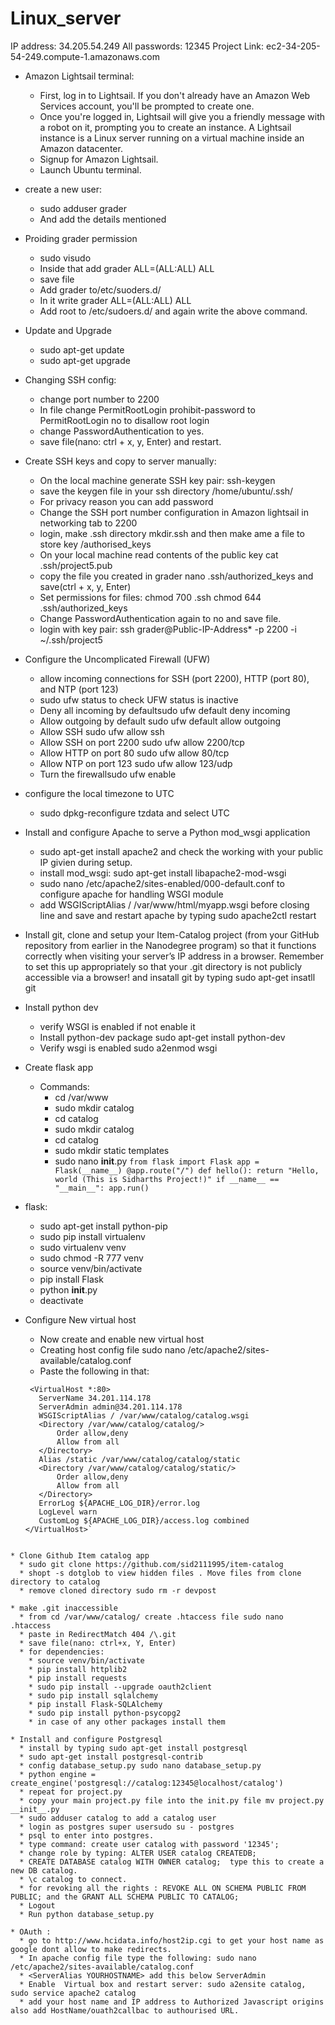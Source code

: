 # Linux_server

IP address: 34.205.54.249
All passwords: 12345
Project Link: ec2-34-205-54-249.compute-1.amazonaws.com

* Amazon Lightsail terminal:
  * First, log in to Lightsail. If you don't already have an Amazon Web Services account, you'll be prompted to create one.
  * Once you're logged in, Lightsail will give you a friendly message with a robot on it, prompting you to create an instance. A      Lightsail instance is a Linux server running on a virtual machine inside an Amazon datacenter. 
  * Signup for Amazon Lightsail.
  * Launch Ubuntu terminal.
  
* create a new user:
  * sudo adduser grader
  * And add the details mentioned
  
* Proiding grader permission
  * sudo visudo
  * Inside that add grader ALL=(ALL:ALL) ALL 
  * save file
  * Add grader to/etc/suoders.d/
  * In it write grader ALL=(ALL:ALL) ALL
  * Add root to /etc/sudoers.d/ and again write the above command.

* Update and Upgrade
  * sudo apt-get update
  * sudo apt-get upgrade

* Changing SSH config:
  * change port number to 2200
  * In file change PermitRootLogin prohibit-password to PermitRootLogin no to disallow root login
  * change PasswordAuthentication to yes.
  * save file(nano: ctrl + x, y, Enter) and restart.
  
* Create SSH keys and copy to server manually:
   * On the local machine generate SSH key pair: ssh-keygen
   * save the keygen file in your ssh directory /home/ubuntu/.ssh/
   * For privacy reason you can add password
   * Change the SSH port number configuration in Amazon lightsail in networking tab to 2200
   * login, make .ssh directory mkdir.ssh and then make ame a file to store key /authorised_keys
   * On your local machine read contents of the public key cat .ssh/project5.pub
   * copy the file you created in grader nano .ssh/authorized_keys and save(ctrl + x, y, Enter)
   * Set permissions for files: chmod 700 .ssh chmod 644 .ssh/authorized_keys
   * Change PasswordAuthentication again to no and save file.
   * login with key pair: ssh grader@Public-IP-Address* -p 2200 -i ~/.ssh/project5
    
* Configure the Uncomplicated Firewall (UFW)
  * allow incoming connections for SSH (port 2200), HTTP (port 80), and NTP (port 123)
  * sudo ufw status to check UFW status is inactive
  * Deny all incoming by defaultsudo ufw default deny incoming
  * Allow outgoing by default sudo ufw default allow outgoing
  * Allow SSH sudo ufw allow ssh
  * Allow SSH on port 2200 sudo ufw allow 2200/tcp
  * Allow HTTP on port 80 sudo ufw allow 80/tcp
  * Allow NTP on port 123 sudo ufw allow 123/udp
  * Turn the firewallsudo ufw enable
  
* configure the local timezone to UTC
  * sudo dpkg-reconfigure tzdata and select UTC
  
* Install and configure Apache to serve a Python mod_wsgi application
  * sudo apt-get install apache2 and check the working with your public IP givien during setup.
  * install mod_wsgi: sudo apt-get install libapache2-mod-wsgi 
  * sudo nano /etc/apache2/sites-enabled/000-default.conf to configure apache for handling WSGI module
  * add WSGIScriptAlias / /var/www/html/myapp.wsgi before </VirtualHost> closing line and save and restart apache by typing sudo apache2ctl restart 
  
* Install git, clone and setup your Item-Catalog project (from your GitHub repository from earlier in the Nanodegree program) 
so that it functions correctly when visiting your server’s IP address in a browser.
Remember to set this up appropriately so that your .git directory is not publicly accessible via a browser! and insatall git by typing sudo apt-get insatll git
 
* Install python dev
  * verify WSGI is enabled if not enable it
  * Install python-dev package sudo apt-get install python-dev
  * Verify wsgi is enabled sudo a2enmod wsgi

* Create flask app
  * Commands:
    * cd /var/www
    * sudo mkdir catalog
    * cd catalog
    * sudo mkdir catalog
    * cd catalog
    * sudo mkdir static templates
    * sudo nano __init__.py
    `from flask import Flask
    app = Flask(__name__)
    @app.route("/")
    def hello():
        return "Hello, world (This is Sidharths Project!)"
    if __name__ == "__main__":
    app.run()`
    
* flask:
  * sudo apt-get install python-pip
  * sudo pip install virtualenv
  * sudo virtualenv venv
  * sudo chmod -R 777 venv
  * source venv/bin/activate
  * pip install Flask
  * python __init__.py
  * deactivate

* Configure New virtual host
  * Now create and enable new virtual host
  * Creating host config file sudo nano /etc/apache2/sites-available/catalog.conf
  * Paste the following in that:
   ```
    <VirtualHost *:80>
      ServerName 34.201.114.178
      ServerAdmin admin@34.201.114.178
      WSGIScriptAlias / /var/www/catalog/catalog.wsgi
      <Directory /var/www/catalog/catalog/>
          Order allow,deny
          Allow from all
      </Directory>
      Alias /static /var/www/catalog/catalog/static
      <Directory /var/www/catalog/catalog/static/>
          Order allow,deny
          Allow from all
      </Directory>
      ErrorLog ${APACHE_LOG_DIR}/error.log
      LogLevel warn
      CustomLog ${APACHE_LOG_DIR}/access.log combined
  </VirtualHost>`
```

* Clone Github Item catalog app
  * sudo git clone https://github.com/sid2111995/item-catalog
  * shopt -s dotglob to view hidden files . Move files from clone directory to catalog 
  * remove cloned directory sudo rm -r devpost
 
* make .git inaccessible
  * from cd /var/www/catalog/ create .htaccess file sudo nano .htaccess
  * paste in RedirectMatch 404 /\.git
  * save file(nano: ctrl+x, Y, Enter)
  * for dependencies:
    * source venv/bin/activate
    * pip install httplib2
    * pip install requests
    * sudo pip install --upgrade oauth2client
    * sudo pip install sqlalchemy
    * pip install Flask-SQLAlchemy
    * sudo pip install python-psycopg2
    * in case of any other packages install them
    
* Install and configure Postgresql
  * install by typing sudo apt-get install postgresql
  * sudo apt-get install postgresql-contrib
  * config database_setup.py sudo nano database_setup.py
  * python engine = create_engine('postgresql://catalog:12345@localhost/catalog')
  * repeat for project.py
  * copy your main project.py file into the init.py file mv project.py __init__.py
  * sudo adduser catalog to add a catalog user
  * login as postgres super usersudo su - postgres
  * psql to enter into postgres.
  * type command: create user catalog with password '12345';
  * change role by typing: ALTER USER catalog CREATEDB;
  * CREATE DATABASE catalog WITH OWNER catalog;  type this to create a new DB catalog.
  * \c catalog to connect.
  * for revoking all the rights : REVOKE ALL ON SCHEMA PUBLIC FROM PUBLIC; and the GRANT ALL SCHEMA PUBLIC TO CATALOG;
  * Logout 
  * Run python database_setup.py
  
* OAuth :
  * go to http://www.hcidata.info/host2ip.cgi to get your host name as google dont allow to make redirects.
  * In apache config file type the following: sudo nano /etc/apache2/sites-available/catalog.conf
  * <ServerAlias YOURHOSTNAME> add this below ServerAdmin
  * Enable  Virtual box and restart server: sudo a2ensite catalog, sudo service apache2 catalog
  * add your host name and IP address to Authorized Javascript origins also add HostName/ouath2callbac to authourised URL.
 

